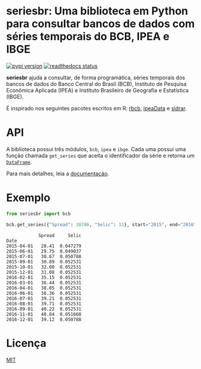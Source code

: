 # seriesbr: Uma biblioteca em Python para consultar bancos de dados com séries temporais do BCB, IPEA e IBGE

[![pypi version](https://img.shields.io/pypi/v/seriesbr.svg)](https://pypi.org/project/seriesbr/)
[![readthedocs status](https://readthedocs.org/projects/seriesbr/badge/?version=latest)](https://seriesbr.readthedocs.io/en/latest/?badge=latest)

**seriesbr** ajuda a consultar, de forma programática, séries temporais dos
bancos de dados do Banco Central do Brasil (BCB), Instituto de Pesquisa
Econômica Aplicada (IPEA) e Instituto Brasileiro de Geografia e Estatística
(IBGE).

É inspirado nos seguintes pacotes escritos em R:
[rbcb](https://github.com/wilsonfreitas/rbcb),
[ipeaData](https://github.com/ipea/ipeaData) e
[sidrar](https://github.com/cran/sidrar).

# API

A biblioteca possui três módulos, `bcb`, `ipea` e `ibge`. Cada uma possui uma
função chamada `get_series` que aceita o identificador da série e retorna um
[`DataFrame`](https://pandas.pydata.org/docs/reference/api/pandas.DataFrame.html).

Para mais detalhes, leia a [documentação](https://seriesbr.readthedocs.io/).

# Exemplo

```python
from seriesbr import bcb

bcb.get_series({"Spread": 20786, "Selic": 11}, start="2015", end="2016", join="inner")
```

```
            Spread     Selic
Date                        
2015-04-01   28.41  0.047279
2015-06-01   29.75  0.049037
2015-07-01   30.67  0.050788
2015-09-01   30.89  0.052531
2015-10-01   32.00  0.052531
2015-12-01   31.08  0.052531
2016-02-01   35.15  0.052531
2016-03-01   36.44  0.052531
2016-04-01   38.05  0.052531
2016-06-01   38.36  0.052531
2016-07-01   39.21  0.052531
2016-08-01   39.71  0.052531
2016-09-01   40.22  0.052531
2016-11-01   40.84  0.051660
2016-12-01   39.12  0.050788
```

# Licença

[MIT](https://github.com/phelipetls/seriesbr/blob/master/LICENSE)
